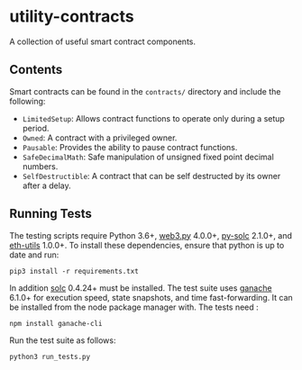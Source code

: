 # utility-contracts
A collection of useful smart contract components.

## Contents

Smart contracts can be found in the `contracts/` directory and include the following:

* `LimitedSetup`: Allows contract functions to operate only during a setup period.
* `Owned`: A contract with a privileged owner.
* `Pausable`: Provides the ability to pause contract functions. 
* `SafeDecimalMath`: Safe manipulation of unsigned fixed point decimal numbers.
* `SelfDestructible`: A contract that can be self destructed by its owner after a delay.


## Running Tests

The testing scripts require Python 3.6+, [web3.py](https://github.com/ethereum/web3.py) 4.0.0+, [py-solc](https://github.com/ethereum/py-solc) 2.1.0+, and [eth-utils](https://github.com/ethereum/eth-utils) 1.0.0+. To install these dependencies, ensure that python is up to date and run:

```pip3 install -r requirements.txt```

In addition [solc](https://github.com/ethereum/solidity) 0.4.24+ must be installed. The test suite uses [ganache](https://github.com/trufflesuite/ganache-cli) 6.1.0+ for execution speed, state snapshots, and time fast-forwarding. It can be installed from the node package manager with. The tests need :

```npm install ganache-cli```

Run the test suite as follows:

```python3 run_tests.py```
